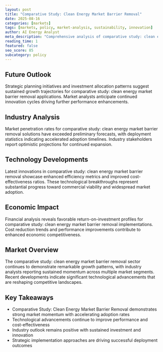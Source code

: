 ```yaml
---
layout: post
title: "Comparative Study: Clean Energy Market Barrier Removal"
date: 2025-08-16
categories: [markets]
tags: [markets, policy, market-analysis, sustainability, innovation]
author: AI Energy Analyst
meta_description: "Comprehensive analysis of comparative study: clean energy market barrier removal covering market trends, technology developments, and industry outlook. Discover key insights and future projections."
reading_time: 1
featured: false
seo_score: 85
subcategory: policy
---
```


## Future Outlook

Strategic planning initiatives and investment allocation patterns suggest sustained growth trajectories for comparative study: clean energy market barrier removal applications. Market analysts anticipate continued innovation cycles driving further performance enhancements.

## Industry Analysis

Market penetration rates for comparative study: clean energy market barrier removal solutions have exceeded preliminary forecasts, with deployment statistics indicating accelerated adoption timelines. Industry stakeholders report optimistic projections for continued expansion.

## Technology Developments

Latest innovations in comparative study: clean energy market barrier removal showcase enhanced efficiency metrics and improved cost-effectiveness ratios. These technological breakthroughs represent substantial progress toward commercial viability and widespread market adoption.

## Economic Impact

Financial analysis reveals favorable return-on-investment profiles for comparative study: clean energy market barrier removal implementations. Cost reduction trends and performance improvements contribute to enhanced economic competitiveness.

## Market Overview

The comparative study: clean energy market barrier removal sector continues to demonstrate remarkable growth patterns, with industry analysts reporting sustained momentum across multiple market segments. Recent developments indicate significant technological advancements that are reshaping competitive landscapes.

## Key Takeaways

- Comparative Study: Clean Energy Market Barrier Removal demonstrates strong market momentum with accelerating adoption rates
- Technological advancements continue to improve performance and cost-effectiveness
- Industry outlook remains positive with sustained investment and innovation
- Strategic implementation approaches are driving successful deployment outcomes

